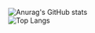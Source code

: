 ![Anurag's GitHub stats](https://github-readme-stats.vercel.app/api?username=qkharma&show_icons=true&theme=blueberry&count_private=true)\
![Top Langs](https://github-readme-stats.vercel.app/api/top-langs/?username=qkharma&layout=compact&theme=blueberry)

<!--
**QKharma/QKharma** is a ✨ _special_ ✨ repository because its `README.md` (this file) appears on your GitHub profile.

Here are some ideas to get you started:

- 🔭 I’m currently working on ...
- 🌱 I’m currently learning ...
- 👯 I’m looking to collaborate on ...
- 🤔 I’m looking for help with ...
- 💬 Ask me about ...
- 📫 How to reach me: ...
- 😄 Pronouns: ...
- ⚡ Fun fact: ...
-->
